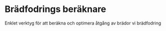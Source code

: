 # Brädfodrings beräknare

Enklet verktyg för att beräkna och optimera åtgång av brädor vi brädfodring
